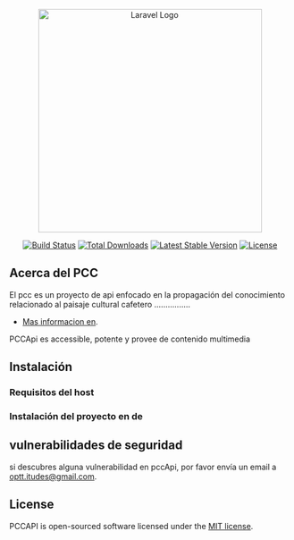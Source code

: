 <p align="center"><a href="https://laravel.com" target="_blank"><img src="https://raw.githubusercontent.com/laravel/art/master/logo-lockup/5%20SVG/2%20CMYK/1%20Full%20Color/laravel-logolockup-cmyk-red.svg" width="400" alt="Laravel Logo"></a></p>

<p align="center">
<a href="https://github.com/laravel/framework/actions"><img src="https://github.com/laravel/framework/workflows/tests/badge.svg" alt="Build Status"></a>
<a href="https://packagist.org/packages/laravel/framework"><img src="https://img.shields.io/packagist/dt/laravel/framework" alt="Total Downloads"></a>
<a href="https://packagist.org/packages/laravel/framework"><img src="https://img.shields.io/packagist/v/laravel/framework" alt="Latest Stable Version"></a>
<a href="https://packagist.org/packages/laravel/framework"><img src="https://img.shields.io/packagist/l/laravel/framework" alt="License"></a>
</p>

## Acerca del PCC

El pcc es un proyecto de api enfocado en la propagación del conocimiento relacionado al paisaje cultural cafetero ................

- [Mas informacion en](https://laravel.com/docs/routing](https://paisajeculturalcafetero.org.co/)).

PCCApi es accessible, potente y provee de contenido multimedia


## Instalación
### Requisitos del host
### Instalación del proyecto en de

## vulnerabilidades de seguridad

si descubres alguna vulnerabilidad en pccApi, por favor envía un email a [optt.itudes@gmail.com](mailto:optt.itudes@gmail.com). 

## License
PCCAPI is open-sourced software licensed under the [MIT license](https://opensource.org/licenses/MIT).
